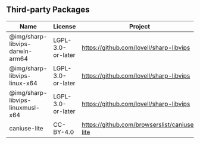 ## Third-party Packages

| Name | License | Project |
|---|---|---|
| @img/sharp-libvips-darwin-arm64 | LGPL-3.0-or-later | https://github.com/lovell/sharp-libvips |
| @img/sharp-libvips-linux-x64 | LGPL-3.0-or-later | https://github.com/lovell/sharp-libvips |
| @img/sharp-libvips-linuxmusl-x64 | LGPL-3.0-or-later | https://github.com/lovell/sharp-libvips |
| caniuse-lite | CC-BY-4.0 | https://github.com/browserslist/caniuse-lite |
